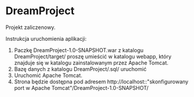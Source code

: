 # DreamProject
Projekt zaliczenowy.

Instrukcja uruchomienia aplikacji:

1. Paczkę DreamProject-1.0-SNAPSHOT.war z katalogu DreamProject/target/ proszę umieścić w katalogu webapp, który znajduje się w katalogu zainstalowanym przez Apache Tomcat.
2. Bazę danych z katalogu DreamProject/.sql/ uruchomić
3. Uruchomić Apache Tomcat.
4. Strona będzie dostępna pod adresem http://localhost::"skonfigurowany port w Apache Tomcat"/DreamProject-1.0-SNAPSHOT/
